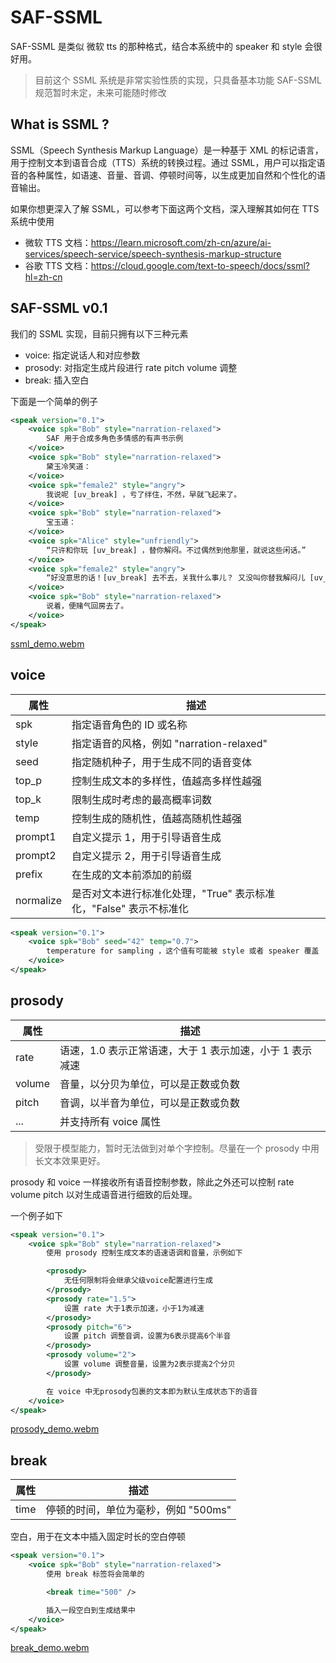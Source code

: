 # SAF-SSML

SAF-SSML 是类似 微软 tts 的那种格式，结合本系统中的 speaker 和 style 会很好用。

> 目前这个 SSML 系统是非常实验性质的实现，只具备基本功能
> SAF-SSML 规范暂时未定，未来可能随时修改

## What is SSML ?

SSML（Speech Synthesis Markup Language）是一种基于 XML 的标记语言，用于控制文本到语音合成（TTS）系统的转换过程。通过 SSML，用户可以指定语音的各种属性，如语速、音量、音调、停顿时间等，以生成更加自然和个性化的语音输出。

如果你想更深入了解 SSML，可以参考下面这两个文档，深入理解其如何在 TTS 系统中使用

- 微软 TTS 文档：https://learn.microsoft.com/zh-cn/azure/ai-services/speech-service/speech-synthesis-markup-structure
- 谷歌 TTS 文档：https://cloud.google.com/text-to-speech/docs/ssml?hl=zh-cn

## SAF-SSML v0.1

我们的 SSML 实现，目前只拥有以下三种元素

- voice: 指定说话人和对应参数
- prosody: 对指定生成片段进行 rate pitch volume 调整
- break: 插入空白

下面是一个简单的例子

```xml
<speak version="0.1">
    <voice spk="Bob" style="narration-relaxed">
        SAF 用于合成多角色多情感的有声书示例
    </voice>
    <voice spk="Bob" style="narration-relaxed">
        黛玉冷笑道：
    </voice>
    <voice spk="female2" style="angry">
        我说呢 [uv_break] ，亏了绊住，不然，早就飞起来了。
    </voice>
    <voice spk="Bob" style="narration-relaxed">
        宝玉道：
    </voice>
    <voice spk="Alice" style="unfriendly">
        “只许和你玩 [uv_break] ，替你解闷。不过偶然到他那里，就说这些闲话。”
    </voice>
    <voice spk="female2" style="angry">
        “好没意思的话！[uv_break] 去不去，关我什么事儿？ 又没叫你替我解闷儿 [uv_break]，还许你不理我呢”
    </voice>
    <voice spk="Bob" style="narration-relaxed">
        说着，便赌气回房去了。
    </voice>
</speak>
```

[ssml_demo.webm](https://github.com/lenML/SAF-Forge/assets/37396659/b2434702-1e3c-4e2a-ae94-2012897e16d7)

## voice

| 属性      | 描述                                                              |
| --------- | ----------------------------------------------------------------- |
| spk       | 指定语音角色的 ID 或名称                                          |
| style     | 指定语音的风格，例如 "narration-relaxed"                          |
| seed      | 指定随机种子，用于生成不同的语音变体                              |
| top_p     | 控制生成文本的多样性，值越高多样性越强                            |
| top_k     | 限制生成时考虑的最高概率词数                                      |
| temp      | 控制生成的随机性，值越高随机性越强                                |
| prompt1   | 自定义提示 1，用于引导语音生成                                    |
| prompt2   | 自定义提示 2，用于引导语音生成                                    |
| prefix    | 在生成的文本前添加的前缀                                          |
| normalize | 是否对文本进行标准化处理，"True" 表示标准化，"False" 表示不标准化 |

```xml
<speak version="0.1">
    <voice spk="Bob" seed="42" temp="0.7">
        temperature for sampling ，这个值有可能被 style 或者 speaker 覆盖
    </voice>
</speak>
```

## prosody

| 属性   | 描述                                                     |
| ------ | -------------------------------------------------------- |
| rate   | 语速，1.0 表示正常语速，大于 1 表示加速，小于 1 表示减速 |
| volume | 音量，以分贝为单位，可以是正数或负数                     |
| pitch  | 音调，以半音为单位，可以是正数或负数                     |
| ...    | 并支持所有 voice 属性                                    |

> 受限于模型能力，暂时无法做到对单个字控制。尽量在一个 prosody 中用长文本效果更好。

prosody 和 voice 一样接收所有语音控制参数，除此之外还可以控制 rate volume pitch 以对生成语音进行细致的后处理。

一个例子如下

```xml
<speak version="0.1">
    <voice spk="Bob" style="narration-relaxed">
        使用 prosody 控制生成文本的语速语调和音量，示例如下

        <prosody>
            无任何限制将会继承父级voice配置进行生成
        </prosody>
        <prosody rate="1.5">
            设置 rate 大于1表示加速，小于1为减速
        </prosody>
        <prosody pitch="6">
            设置 pitch 调整音调，设置为6表示提高6个半音
        </prosody>
        <prosody volume="2">
            设置 volume 调整音量，设置为2表示提高2个分贝
        </prosody>

        在 voice 中无prosody包裹的文本即为默认生成状态下的语音
    </voice>
</speak>
```

[prosody_demo.webm](https://github.com/lenML/ChatTTS-Forge/assets/37396659/b5ad4c8d-f519-4b9a-bacf-290e4cc7d6df)

## break

| 属性 | 描述                                 |
| ---- | ------------------------------------ |
| time | 停顿的时间，单位为毫秒，例如 "500ms" |

空白，用于在文本中插入固定时长的空白停顿

```xml
<speak version="0.1">
    <voice spk="Bob" style="narration-relaxed">
        使用 break 标签将会简单的

        <break time="500" />

        插入一段空白到生成结果中
    </voice>
</speak>
```

[break_demo.webm](https://github.com/lenML/ChatTTS-Forge/assets/37396659/e1c682b8-fce1-40fa-a4bf-7465a266798a)
